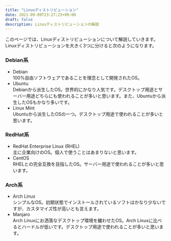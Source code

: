 ```yaml
---
title: "Linuxディストリビューション"
date: 2021-09-09T23:27:23+09:00
draft: false
description: Linuxディストリビューションの解説
---
```


このページでは、Linuxディストリビューションについて解説していきます。
Linuxディストリビューションを大きく3つに分けると次のようになります。

### Debian系
- Debian  
100%自由ソフトウェアであることを理念として開発されたOS。
- Ubuntu  
Debianから派生したOS。世界的にかなり人気です。デスクトップ用途とサーバー用途どちらにも使われることが多いと思います。また、Ubuntuから派生したOSもかなり多いです。
- Linux Mint  
Ubuntuから派生したOSの一つ。デスクトップ用途で使われることが多いと思います。

### RedHat系
- RedHat Enterprise Linux (RHEL)  
主に企業向けのOS。個人で使うことはあまりないと思います。
- CentOS  
RHELとの完全互換を目指したOS。サーバー用途で使われることが多いと思います。

### Arch系
- Arch Linux  
シンプルなOS。初期状態でインストールされているソフトはかなり少ないですが、カスタマイズ性が高いとも言えます。
- Manjaro  
Arch Linuxにお洒落なデスクトップ環境を纏わせたOS。Arch Linuxに比べるとハードルが低いです。デスクトップ用途で使われることが多いと思います。